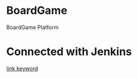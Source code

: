 # BoardGame
BoardGame Platform

# Connected with Jenkins
[link keyword][jenkins]








[jenkins]: https://jenkins.charlie.kim "Charlie's Continuous Integration"
